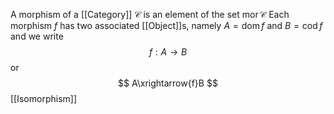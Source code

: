 A morphism of a [[Category]] $\mathcal{C}$ is an element of the set $\operatorname{mor}\mathcal{C}$
Each morphism $f$ has two associated [[Object]]s, 
namely $A=\operatorname{dom}f$ and $B=\operatorname{cod}f$ 
and we write 
$$
f:A\to B
$$
or
$$
A\xrightarrow{f}B
$$
[[Isomorphism]]
